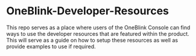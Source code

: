 # OneBlink-Developer-Resources
This repo serves as a place where users of the OneBlink Console can find ways to use the developer resources that are featured within the product. This will serve as a guide on how to setup these resources as well as provide examples to use if required. 
